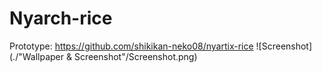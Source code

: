 # Nyarch-rice
Prototype: https://github.com/shikikan-neko08/nyartix-rice
![Screenshot](./"Wallpaper & Screenshot"/Screenshot.png)
